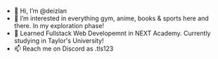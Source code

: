 - 👋 Hi, I’m @deizlan
- 👀 I’m interested in everything gym, anime, books & sports here and there. In my exploration phase!
- 🌱 Learned Fullstack Web Developemnt in NEXT Academy. Currently studying in Taylor's University!
- 📫 Reach me on Discord as .tls123

<!---
HedgieLovesCoding/HedgieLovesCoding is a ✨ special ✨ repository because its `README.md` (this file) appears on your GitHub profile.
You can click the Preview link to take a look at your changes.
--->
